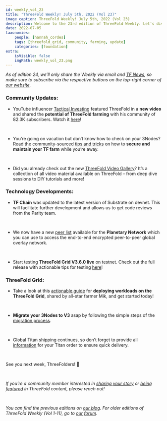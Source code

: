 ```yaml
---
id: weekly_vol_23
title: "ThreeFold Weekly! July 5th, 2022 (Vol 23)"
image_caption: ThreeFold Weekly! July 5th, 2022 (Vol 23)
description: Welcome to the 23rd edition of ThreeFold Weekly. Let’s dive into last week’s highlights throughout the ThreeFold ecosystem.
date: 2022-07-05
taxonomies:
    people: [hannah_cordes]
    tags: [threefold_grid, community, farming, update]
    categories: [foundation]
extra:
    isVisible: false
    imgPath: weekly_vol_23.png
---
```

*As of edition 24, we’ll only share the Weekly via email and [TF News](https://t.me/threefoldnews), so make sure to subscribe via the respective buttons on the top-right corner of [our website](https://threefold.io).*

### Community Updates:

* YouTube influencer [Tactical Investing](https://www.youtube.com/channel/UCPRC2wIfZtAlzCa_6iKE46w) featured ThreeFold in a **new video** and shared the **potential of ThreeFold farming** with his community of 82.3K subscribers. Watch it [here](https://youtu.be/maISozq2p1o)!

<br/>

* You’re going on vacation but don’t know how to check on your 3Nodes? Read the community-sourced [tips and tricks](https://forum.threefold.io/t/tf-farm-tips-when-youre-away-for-some-days/3088?u=hannahcordes) on how to **secure and maintain your TF farm** while you’re away.

<br/>

* Did you already check out the new [ThreeFold Video Gallery](https://forum.threefold.io/t/threefold-video-gallery/3091?u=hannahcordes)? It’s a collection of all video material available on ThreeFold – from deep dive sessions to DIY tutorials and more!

### Technology Developments:

* **TF Chain** was updated to the latest version of Substrate on devnet. This will facilitate further development and allows us to get code reviews from the Parity team.

<br/>

* We now have a new [peer list](https://library.threefold.me/info/manual/#/manual__manual3_tfservices?id=supported-planetary-network-nodes) available for the **Planetary Network** which you can use to access the end-to-end encrypted peer-to-peer global overlay network.

<br/>

* Start testing **ThreeFold Grid V3.6.0 live** on testnet. Check out the full release with actionable tips for testing [here](https://forum.threefold.io/t/tfgrid-v3-6-0-is-now-live/3084?u=hannahcordes)!

### ThreeFold Grid: 

* Take a look at this [actionable guide](https://forum.threefold.io/t/tf-grid-deploying-workloads/3094?u=hannahcordes) for **deploying workloads on the ThreeFold Grid**, shared by all-star farmer Mik, and get started today!

<br/>

* **Migrate your 3Nodes to V3** asap by following the simple steps of the [migration process](https://forum.threefold.io/t/farming-migration-grid-v2-v3/2143?u=hannahcordes).

<br/>

* Global Titan shipping continues, so don’t forget to provide all [information](https://forum.threefold.io/t/creating-your-v3-farm-required-for-open-unshipped-orders/2144) for your Titan order to ensure quick delivery.

<br/>

See you next week, ThreeFolders! 🙌 

<br/>

*If you’re a community member interested in [sharing your story](https://forum.threefold.io/t/looking-for-farmer-stories-to-share-with-the-world/2398?u=hannahcordes) or [being featured](https://forum.threefold.io/t/looking-for-people-to-feature-in-threefold-content-its-super-simple/2636/3) in ThreeFold content, please reach out!*

<br/>

*You can find the previous editions on [our blog](https://threefold.io/blog). For older editions of ThreeFold Weekly (Vol 1-11), go to [our forum](https://forum.threefold.io/c/ecosystem-developments/41).*
